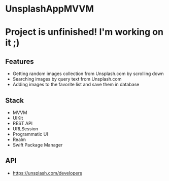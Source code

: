 # UnsplashAppMVVM
# Project is unfinished! I'm working on it ;)
## Features
- Getting random images collection from Unsplash.com by scrolling down
- Searching images by query text from Unsplash.com
- Adding images to the favorite list and save them in database
## Stack
- MVVM
- UIKit
- REST API
- URLSession
- Programmatic UI
- Realm
- Swift Package Manager
## API 
- https://unsplash.com/developers
